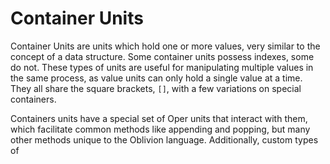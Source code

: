 # Container Units

Container Units are units which hold one or more values, very similar to the concept of a data structure. Some container units possess indexes, some do not. These types of units are useful for manipulating multiple values in the same process, as value units can only hold a single value at a time. They all share the square brackets, `[]`, with a few variations on special containers.

Containers units have a special set of Oper units that interact with them, which facilitate common methods like appending and popping, but many other methods unique to the Oblivion language. Additionally, custom types of  